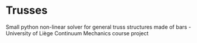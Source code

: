 # Trusses
Small python non-linear solver for general truss structures made of bars - University of Liège Continuum Mechanics course project
